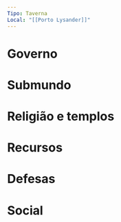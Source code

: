 ```yaml
---
Tipo: Taverna
Local: "[[Porto Lysander]]"
---
```





# Governo


# Submundo


# Religião e templos


# Recursos


# Defesas


# Social

